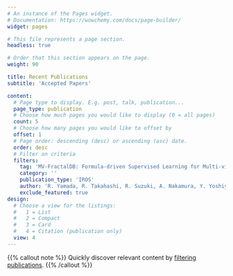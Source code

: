 ```yaml
---
# An instance of the Pages widget.
# Documentation: https://wowchemy.com/docs/page-builder/
widget: pages

# This file represents a page section.
headless: true

# Order that this section appears on the page.
weight: 90

title: Recent Publications
subtitle: 'Accepted Papers'

content:
  # Page type to display. E.g. post, talk, publication...
  page_type: publication
  # Choose how much pages you would like to display (0 = all pages)
  count: 5
  # Choose how many pages you would like to offset by
  offset: 1
  # Page order: descending (desc) or ascending (asc) date.
  order: desc
  # Filter on criteria
  filters:
    tag: 'MV-FractalDB: Formula-driven Supervised Learning for Multi-view Image Recognition'
    category: ''
    publication_type: 'IROS'
    author: 'R. Yamada, R. Takahashi, R. Suzuki, A. Nakamura, Y. Yoshiyasu, R. Sagawa, H. Kataoka'
    exclude_featured: true
design:
  # Choose a view for the listings:
  #   1 = List
  #   2 = Compact
  #   3 = Card
  #   4 = Citation (publication only)
  view: 4
---
```


{{% callout note %}}
Quickly discover relevant content by [filtering publications](./publication/).
{{% /callout %}}
